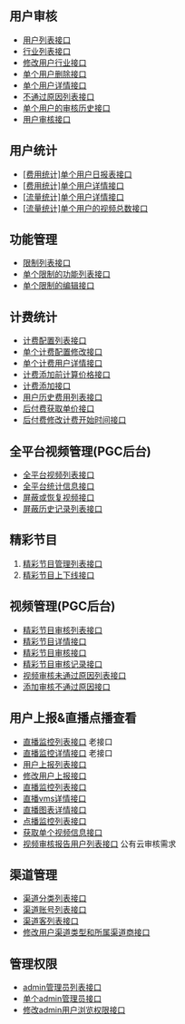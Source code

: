 用户审核
----------
  - [用户列表接口](#docs/ppyunAdmin/userreview_user_list)
  - [行业列表接口](#docs/ppyunAdmin/userreview_user_vocation-list)
  - [修改用户行业接口](#docs/ppyunAdmin/userreview_user_vocation-edit)
  - [单个用户删除接口](#docs/ppyunAdmin/userreview_user_delete)
  - [单个用户详情接口](#docs/ppyunAdmin/userreview_user_info)
  - [不通过原因列表接口](#docs/ppyunAdmin/userreview_user_reason-list)
  - [单个用户的审核历史接口](#docs/ppyunAdmin/userreview_review_history)
  - [用户审核接口](#docs/ppyunAdmin/userreview_user_review)

用户统计
----------
  - [[费用统计]单个用户日报表接口](#docs/ppyunAdmin/userreview_user_daily)
  - [[费用统计]单个用户详情接口](#docs/ppyunAdmin/userreview_statistics_info)
  - [[流量统计]单个用户详情接口](#docs/ppyunAdmin/userreview_statistics_visit)
  - [[流量统计]单个用户的视频总数接口](#docs/ppyunAdmin/userreview_statistics_video-total)

功能管理
----------
  - [限制列表接口](#docs/ppyunAdmin/userreview_function_restrict-list)
  - [单个限制的功能列表接口](#docs/ppyunAdmin/userreview_function_restrict-info)
  - [单个限制的编辑接口](#docs/ppyunAdmin/userreview_function_restrict-edit)

计费统计
----------
  - [计费配置列表接口](#docs/ppyunAdmin/userreview_fee_config-list)
  - [单个计费配置修改接口](#docs/ppyunAdmin/userreview_fee_config-edit)
  - [单个计费用户详情接口](#docs/ppyunAdmin/userreview_fee_user-info)
  - [计费添加前计算价格接口](#docs/ppyunAdmin/userreview_fee_add-price)
  - [计费添加接口](#docs/ppyunAdmin/userreview_fee_add)
  - [用户历史费用列表接口](#docs/ppyunAdmin/userreview_fee-list)
  - [后付费获取单价接口](#docs/ppyunAdmin/userreview_fee_unit-price) 
  - [后付费修改计费开始时间接口](#docs/ppyunAdmin/userreview_fee_post-paid) 

全平台视频管理(PGC后台)
----------
  - [全平台视频列表接口](#docs/ppyunAdmin/ppcloud-allvideo-list)
  - [全平台统计信息接口](#docs/ppyunAdmin/ppcloud-allvideo-statistical-info)
  - [屏蔽或恢复视频接口](#docs/ppyunAdmin/ppcloud-allvideo-censor)
  - [屏蔽历史记录列表接口](#docs/ppyunAdmin/ppcloud-allvideo-censor-list)

精彩节目
----------
  1. [精彩节目管理列表接口](#docs/ppyunAdmin/video-wonderful-list)
  2. [精彩节目上下线接口](#docs/ppyunAdmin/video-wonderful-review)

视频管理(PGC后台)
----------
  - [精彩节目审核列表接口](#docs/ppyunAdmin/ppcloud-wonderful-list)
  - [精彩节目详情接口](#docs/ppyunAdmin/ppcloud-wonderful-info)
  - [精彩节目审核接口](#docs/ppyunAdmin/ppcloud-wonderful-review)
  - [精彩节目审核记录接口](#docs/ppyunAdmin/ppcloud-wonderful-review-log)
  - [视频审核未通过原因列表接口](#docs/ppyunAdmin/ppcloud-video-failed-reason-list)
  - [添加审核不通过原因接口](#docs/ppyunAdmin/ppcloud-video-add-reason)

用户上报&直播点播查看
----------
  - [直播监控列表接口](#docs/ppyunAdmin/userreview_livemonitoring_list) 老接口
  - [直播监控详情接口](#docs/ppyunAdmin/userreview_livemonitoring_detail) 老接口
  - [用户上报列表接口](#docs/ppyunAdmin/userreview_report_user-reported)
  - [修改用户上报接口](#docs/ppyunAdmin/userreview_report_user-report-edit)
  - [直播监控列表接口](#docs/ppyunAdmin/userreview_report_live-list)
  - [直播vms详情接口](#docs/ppyunAdmin/userreview_report_live-vms-info)
  - [直播图表详情接口](#docs/ppyunAdmin/userreview_report_live-info)
  - [点播监控列表接口](#docs/ppyunAdmin/userreview_report_vod-list)
  - [获取单个视频信息接口](#docs/ppyunAdmin/userreview_video_info) 
  - [视频审核报告用户列表接口](#docs/ppyunAdmin/userreview_report_user-list) 公有云审核需求

渠道管理
----------
  - [渠道分类列表接口](#docs/ppyunAdmin/userreview_canal_type-list)
  - [渠道账号列表接口](#docs/ppyunAdmin/userreview_canal_list)
  - [渠道客列表接口](#docs/ppyunAdmin/userreview_canal_customer-list)
  - [修改用户渠道类型和所属渠道商接口](#docs/ppyunAdmin/userreview_canal_user-edit)

管理权限
----------
  - [admin管理员列表接口](#docs/ppyunAdmin/userreview_canal_admin-list)
  - [单个admin管理员接口](#docs/ppyunAdmin/userreview_canal_admin-info)
  - [修改admin用户浏览权限接口](#docs/ppyunAdmin/userreview_canal_admin-edit)

